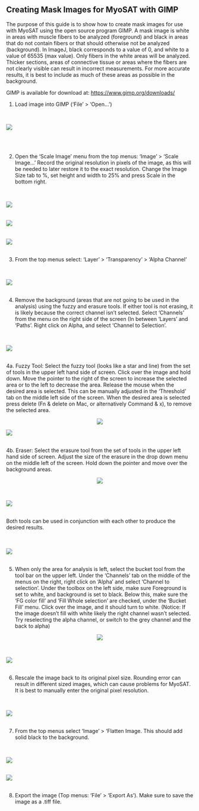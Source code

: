 ## Creating Mask Images for MyoSAT with GIMP



The purpose of this guide is to show how to create mask images for use with MyoSAT using the open source program GIMP. A mask image is white in areas with muscle fibers to be analyzed (foreground) and black in areas that do not contain fibers or that should otherwise not be analyzed (background). In ImageJ, black corresponds to a value of 0, and white to a value of 65535 (max value). Only fibers in the white areas will be analyzed. Thicker sections, areas of connective tissue or areas where the fibers are not clearly visible can result in incorrect measurements. For more accurate results, it is best to include as much of these areas as possible in the background.

GIMP is available for download at: https://www.gimp.org/downloads/

1.	Load image into GIMP (‘File’ > ‘Open...’)
<br/>

![](Documentation/img/img_mask_guide/mask_guide_1.jpg)

<br/><br/>

2.	Open the ‘Scale Image’ menu from the top menus: 	‘Image’ > ‘Scale Image...’
Record the original resolution in pixels of the image, as this will be needed to later restore it to the exact resolution. Change the Image Size tab to %, set height and width to 25% and press Scale in the bottom right.
<br/>

![](Documentation/img/img_mask_guide/mask_guide_2.jpg) 
<br/><br/><br/>
![](Documentation/img/img_mask_guide/mask_guide_3.jpg) 
<br/><br/><br/>
![](Documentation/img/img_mask_guide/mask_guide_4.jpg) 
<br/><br/>

3.	From the top menus select: ‘Layer’ > ‘Transparency’ > ‘Alpha Channel’
<br/>

![](Documentation/img/img_mask_guide/mask_guide_5.jpg) 
<br/><br/>
 
4.	Remove the background (areas that are not going to be used in the analysis) using the fuzzy and erasure tools. If either tool is not erasing, it is likely because the correct channel isn’t selected. Select ‘Channels’ from the menu on the right side of the screen (In between ‘Layers’ and ‘Paths’. Right click on Alpha, and select ‘Channel to Selection’. 
<br/>

![](Documentation/img/img_mask_guide/mask_guide_6.jpg) 
<br/><br/>

4a. Fuzzy Tool: Select the fuzzy tool (looks like a star and line) from the set of tools in the upper left hand side of screen. Click over the image and hold down. Move the pointer to the right of the screen to increase the selected area or to the left to decrease the area. Release the mouse when the desired area is selected. This can be manually adjusted in the ‘Threshold’ tab on the middle left side of the screen. When the desired area is selected press delete (Fn & delete on Mac, or alternatively Command & x), to remove the selected area. 

 <p align="center">
  <img src="https://github.com/CheethamLab/MyoSAT_ImageJ_Macro/blob/master/Documentation/img/img_mask_guide/icon_wand.jpg" />
</p>


 ![](Documentation/img/img_mask_guide/mask_guide_7.jpg) 
<br/><br/>

4b. Eraser: Select the erasure tool from the set of tools in the upper left hand side of screen. Adjust the size of the erasure in the drop down menu on the middle left of the screen. Hold down the pointer and move over the background areas.

 <p align="center">
  <img src="https://github.com/CheethamLab/MyoSAT_ImageJ_Macro/blob/master/Documentation/img/img_mask_guide/icon_eraser.jpg" />
</p>
<br/>

![](Documentation/img/img_mask_guide/mask_guide_8.jpg) 

<br/>
Both tools can be used in conjunction with each other to produce the desired results.
<br/><br/><br/>

![](Documentation/img/img_mask_guide/mask_guide_9.jpg) 
<br/><br/>

5.	When only the area for analysis is left, select the bucket tool from the tool bar on the upper left. Under the ‘Channels’ tab on the middle of the menus on the right, right click on ‘Alpha’ and select ‘Channel to selection’. Under the toolbox on the left side, make sure Foreground is set to white, and background is set to black. Below this, make sure the ‘FG color fill’ and ‘Fill Whole selection’ are checked, under the ‘Bucket Fill’ menu. Click over the image, and it should turn to white. (Notice: If the image doesn’t fill with white likely the right channel wasn’t selected. Try reselecting the alpha channel, or switch to the grey channel and the back to alpha)

<p align="center">
  <img src="https://github.com/CheethamLab/MyoSAT_ImageJ_Macro/blob/master/Documentation/img/img_mask_guide/icon_bucket.jpg" />
</p>
<br/>

 ![](Documentation/img/img_mask_guide/mask_guide_10.jpg) 
 <br/><br/>

6.	Rescale the image back to its original pixel size. Rounding error can result in different sized images, which can cause problems for MyoSAT. It is best to manually enter the original pixel resolution.
<br/>

![](Documentation/img/img_mask_guide/mask_guide_11.jpg) 
<br/><br/>

7.	From the top menus select  ‘Image’ > ‘Flatten Image. This should add solid black to the background. 
<br/>

![](Documentation/img/img_mask_guide/mask_guide_12.jpg) 
<br/><br/>

![](Documentation/img/img_mask_guide/mask_guide_13.jpg) 
 <br/><br/>

8.	Export the image (Top menus: ‘File’ > ‘Export As’). Make sure to save the image as a .tiff file.


